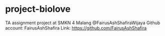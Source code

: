 # project-biolove

TA assignment project at SMKN 4 Malang
@FairusAshShafiraWijaya
Github account: FairusAshShafira
Link: https://github.com/FairusAshShafira
